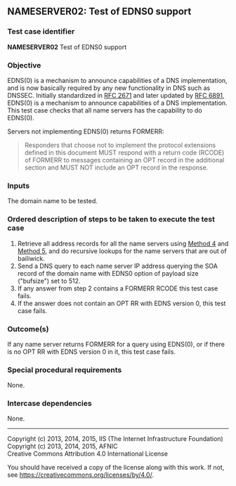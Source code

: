## NAMESERVER02: Test of EDNS0 support

### Test case identifier
**NAMESERVER02** Test of EDNS0 support

### Objective

EDNS(0) is a mechanism to announce capabilities of a DNS implementation,
and is now basically required by any new functionality in DNS such as
DNSSEC.
Initially standardized in [RFC 2671](https://tools.ietf.org/search/rfc2671)
and later updated by [RFC 6891](https://tools.ietf.org/search/rfc6891),
EDNS(0) is a mechanism to announce capabilities of a DNS implementation.
This test case checks that all name servers has the capability to do
EDNS(0).

Servers not implementing EDNS(0) returns FORMERR:

> Responders that choose not to implement the protocol extensions
> defined in this document MUST respond with a return code (RCODE) of
> FORMERR to messages containing an OPT record in the additional
> section and MUST NOT include an OPT record in the response.

### Inputs

The domain name to be tested.

### Ordered description of steps to be taken to execute the test case

1. Retrieve all address records for all the name servers using
   [Method 4](../Methods.md#method-4-obtain-glue-address-records-from-parent) and
   [Method 5](../Methods.md##method-5-obtain-the-name-server-address-records-from-child),
   and do recursive lookups for the name servers that are out of bailiwick.
2. Send a DNS query to each name server IP address querying the SOA record
   of the domain name with EDNS0 option of payload size ("bufsize")
   set to 512.
3. If any answer from step 2 contains a FORMERR RCODE this test case fails.
4. If the answer does not contain an OPT RR with EDNS version 0, this test
   case fails.

### Outcome(s)

If any name server returns FORMERR for a query using EDNS(0), or if there is
no OPT RR with EDNS version 0 in it, this test case fails.

### Special procedural requirements

None.

### Intercase dependencies

None.

-------

Copyright (c) 2013, 2014, 2015, IIS (The Internet Infrastructure Foundation)  
Copyright (c) 2013, 2014, 2015, AFNIC  
Creative Commons Attribution 4.0 International License

You should have received a copy of the license along with this
work.  If not, see <https://creativecommons.org/licenses/by/4.0/>.
